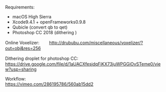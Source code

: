 Requirements:
- macOS High Sierra
- Xcode9.4.1 + openFrameworks0.9.8
- Qubicle (convert qb to qet)
- Photoshop CC 2018 (dithering )

Online Voxelizer:　　
http://drububu.com/miscellaneous/voxelizer/?out=obj&res=256

Dithering droplet for photoshop CC:　　
https://drive.google.com/file/d/1aUACXfesjdqFiKX73juWPGGiOvSTeme0/view?usp=sharing

Workflow:  
https://vimeo.com/286195786/560ab15dd2
